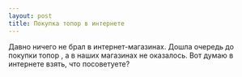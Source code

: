 ```yaml
---
layout: post 
title: Покупка топор в интернете 
--- 
```

Давно ничего не брал в интернет-магазинах. Дошла очередь до покупки топор , а в наших магазинах не оказалось. Вот думаю в интернете взять, что посоветуете?